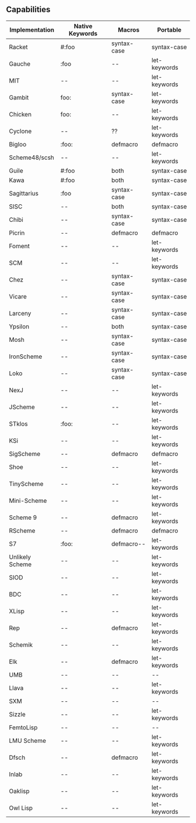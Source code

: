 ## Capabilities

|Implementation|Native Keywords|Macros|Portable|
|--------------|---------------|------|--------|
Racket|#:foo|syntax-case|syntax-case|
Gauche|:foo|--|let-keywords|
MIT|--|--|let-keywords|
Gambit|foo:|syntax-case|let-keywords|
Chicken|foo:|--|let-keywords|
Cyclone|--|??|let-keywords|
Bigloo|:foo:|defmacro|defmacro|
Scheme48/scsh|--|--|let-keywords|
Guile|#:foo|both|syntax-case|
Kawa|#:foo|both|syntax-case|
Sagittarius|:foo|syntax-case|syntax-case|
SISC|--|both|syntax-case|
Chibi|--|syntax-case|syntax-case|syntax-case|
Picrin|--|defmacro|defmacro|
Foment|--|--|let-keywords|
SCM|--|--|let-keywords|
Chez|--|syntax-case|syntax-case|
Vicare|--|syntax-case|syntax-case|
Larceny|--|syntax-case|syntax-case|
Ypsilon|--|both|syntax-case|
Mosh|--|syntax-case|syntax-case|
IronScheme|--|syntax-case|syntax-case|
Loko|--|syntax-case|syntax-case|
NexJ|--|--|let-keywords|let-keywords
JScheme|--|--|let-keywords|let-keywords
STklos|:foo:|--|let-keywords|let-keywords
KSi|--|--|let-keywords|let-keywords|
SigScheme|--|defmacro|defmacro
Shoe|--|--|let-keywords|
TinyScheme|--|--|let-keywords|
Mini-Scheme|--|--|let-keywords|
Scheme 9|--|defmacro|let-keywords|
RScheme|--|defmacro|defmacro|
S7|:foo:|defmacro--|let-keywords|
Unlikely Scheme|--|--|let-keywords|
SIOD|--|--|let-keywords|
BDC|--|--|let-keywords|
XLisp|--|--|let-keywords|
Rep|--|defmacro|let-keywords|
Schemik|--|--|let-keywords|
Elk|--|defmacro|let-keywords|
UMB|--|--|--|let-keywords|
Llava|--|--|let-keywords|
SXM|--|--|--|let-keywords|
Sizzle|--|--|let-keywords|
FemtoLisp|--|--|--|
LMU Scheme|--|--|let-keywords|
Dfsch|--|defmacro|let-keywords|
Inlab|--|--|let-keywords|
Oaklisp|--|--|let-keywords|
Owl Lisp|--|--|let-keywords|
